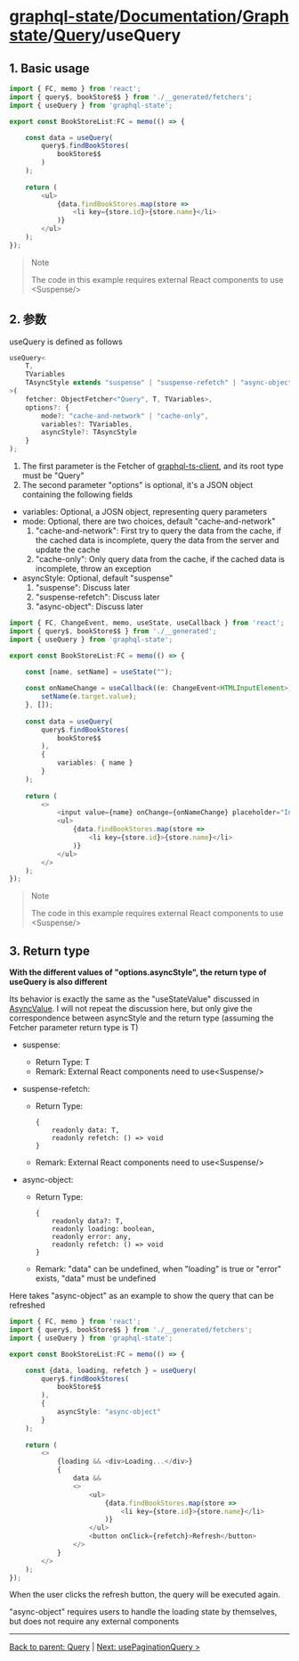 # [graphql-state](https://github.com/babyfish-ct/graphql-state)/[Documentation](../../README.md)/[Graph state](../README.md)/[Query](./README.md)/useQuery

## 1. Basic usage

```ts
import { FC, memo } from 'react';
import { query$, bookStore$$ } from './__generated/fetchers';
import { useQuery } from 'graphql-state';

export const BookStoreList:FC = memo(() => {

    const data = useQuery(
        query$.findBookStores(
            bookStore$$
        )
    );
    
    return (
        <ul>
            {data.findBookStores.map(store =>
                <li key={store.id}>{store.name}</li>
            )}
        </ul>
    );
});
```
> Note 
>
> The code in this example requires external React components to use &lt;Suspense/&gt;

## 2. 参数
useQuery is defined as follows
```ts
useQuery<
    T, 
    TVariables
    TAsyncStyle extends "suspense" | "suspense-refetch" | "async-object" = "suspense"
>(
    fetcher: ObjectFetcher<"Query", T, TVariables>,
    options?: {
        mode?: "cache-and-network" | "cache-only",
        variables?: TVariables,
        asyncStyle?: TAsyncStyle
    }
);
```
1. The first parameter is the Fetcher of [graphql-ts-client](https://github.com/babyfish-ct/graphql-ts-client), and its root type must be "Query"
3. The second parameter "options" is optional, it's a JSON object containing the following fields
  - variables: Optional, a JOSN object, representing query parameters
  - mode: Optional, there are two choices, default "cache-and-network"
    1. "cache-and-network": First try to query the data from the cache, if the cached data is incomplete, query the data from the server and update the cache
    2. "cache-only": Only query data from the cache, if the cached data is incomplete, throw an exception
  - asyncStyle: Optional, default "suspense"
    1. "suspense": Discuss later
    2. "suspense-refetch": Discuss later
    3. "async-object": Discuss later
    
```ts
import { FC, ChangeEvent, memo, useState, useCallback } from 'react';
import { query$, bookStore$$ } from './__generated';
import { useQuery } from 'graphql-state';

export const BookStoreList:FC = memo(() => {

    const [name, setName] = useState("");
    
    const onNameChange = useCallback((e: ChangeEvent<HTMLInputElement>) => {
        setName(e.target.value);
    }, []);
    
    const data = useQuery(
        query$.findBookStores(
            bookStore$$
        ),
        { 
            variables: { name } 
        }
    );
    
    return (
        <>
            <input value={name} onChange={onNameChange} placeholder="Input name to filter rows..."/>
            <ul>
                {data.findBookStores.map(store =>
                    <li key={store.id}>{store.name}</li>
                )}
            </ul>
        </>
    );
});
```
> Note 
>
> The code in this example requires external React components to use &lt;Suspense/&gt;

## 3. Return type

**With the different values of "options.asyncStyle", the return type of useQuery is also different**

Its behavior is exactly the same as the "useStateValue" discussed in [AsyncValue](../../simple-state/async.md). I will not repeat the discussion here, but only give the correspondence between asyncStyle and the return type (assuming the Fetcher parameter return type is T)

- suspense:
  - Return Type: T
  - Remark: External React components need to use&lt;Suspense/&gt;
  
- suspense-refetch:
  - Return Type: 
    ```
    {
        readonly data: T,
        readonly refetch: () => void
    }
    ```
  - Remark: External React components need to use&lt;Suspense/&gt;
  
- async-object:
  - Return Type: 
    ```
    {
        readonly data?: T,
        readonly loading: boolean,
        readonly error: any,
        readonly refetch: () => void
    }
    ```
  - Remark: "data" can be undefined, when "loading" is true or "error" exists, "data" must be undefined
  
Here takes "async-object" as an example to show the query that can be refreshed

```ts
import { FC, memo } from 'react';
import { query$, bookStore$$ } from './__generated/fetchers';
import { useQuery } from 'graphql-state';

export const BookStoreList:FC = memo(() => {

    const {data, loading, refetch } = useQuery(
        query$.findBookStores(
            bookStore$$
        ),
        {
            asyncStyle: "async-object"
        }
    );
    
    return (
        <>
            {loading && <div>Loading...</div>}
            {
                data &&
                <>
                    <ul>
                        {data.findBookStores.map(store =>
                            <li key={store.id}>{store.name}</li>
                        )}
                    </ul>
                    <button onClick={refetch}>Refresh</button>
                </>
            }
        </>
    );
});
```
When the user clicks the refresh button, the query will be executed again.

"async-object" requires users to handle the loading state by themselves, but does not require any external components

----------------------------

[Back to parent: Query](./README.md) | [Next: usePaginationQuery >](./usePaginationQuery.md)
